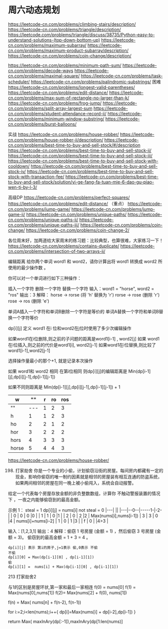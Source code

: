 # 周六动态规划

https://leetcode-cn.com/problems/climbing-stairs/description/
https://leetcode-cn.com/problems/triangle/description/
https://leetcode.com/problems/triangle/discuss/38735/Python-easy-to-understand-solutions-(top-down-bottom-up)
https://leetcode-cn.com/problems/maximum-subarray/
https://leetcode-cn.com/problems/maximum-product-subarray/description/
https://leetcode-cn.com/problems/coin-change/description/


https://leetcode-cn.com/problems/minimum-path-sum/
https://leetcode-cn.com/problems/decode-ways
https://leetcode-cn.com/problems/maximal-square/
https://leetcode-cn.com/problems/task-scheduler/
https://leetcode-cn.com/problems/palindromic-substrings/
困难
https://leetcode-cn.com/problems/longest-valid-parentheses/
https://leetcode-cn.com/problems/edit-distance/
https://leetcode-cn.com/problems/max-sum-of-rectangle-no-larger-than-k/
https://leetcode-cn.com/problems/frog-jump/
https://leetcode-cn.com/problems/split-array-largest-sum
https://leetcode-cn.com/problems/student-attendance-record-ii/
https://leetcode-cn.com/problems/minimum-window-substring/
https://leetcode-cn.com/problems/burst-balloons/


实战
https://leetcode-cn.com/problems/house-robber/
https://leetcode-cn.com/problems/house-robber-ii/description/
https://leetcode-cn.com/problems/best-time-to-buy-and-sell-stock/#/description
https://leetcode-cn.com/problems/best-time-to-buy-and-sell-stock-ii/
https://leetcode-cn.com/problems/best-time-to-buy-and-sell-stock-iii/
https://leetcode-cn.com/problems/best-time-to-buy-and-sell-stock-with-cooldown/
https://leetcode-cn.com/problems/best-time-to-buy-and-sell-stock-iv/
https://leetcode-cn.com/problems/best-time-to-buy-and-sell-stock-with-transaction-fee/
https://leetcode-cn.com/problems/best-time-to-buy-and-sell-stock/solution/yi-ge-fang-fa-tuan-mie-6-dao-gu-piao-wen-ti-by-l-3/

高级DP
https://leetcode-cn.com/problems/perfect-squares/
https://leetcode-cn.com/problems/edit-distance/ （重点）
https://leetcode-cn.com/problems/jump-game/
https://leetcode-cn.com/problems/jump-game-ii/
https://leetcode-cn.com/problems/unique-paths/
https://leetcode-cn.com/problems/unique-paths-ii/
https://leetcode-cn.com/problems/unique-paths-iii/
https://leetcode-cn.com/problems/coin-change/
https://leetcode-cn.com/problems/coin-change-2/


各位周末好，加两道给大家周末的练习题：比较典型，也算很难，大家练习一下！
https://leetcode-cn.com/problems/contains-duplicate/
https://leetcode-cn.com/problems/intersection-of-two-arrays-ii/


编辑距离
给你两个单词 word1 和 word2，请你计算出将 word1 转换成 word2 所使用的最少操作数 。

你可以对一个单词进行如下三种操作：

插入一个字符
删除一个字符
替换一个字符
输入：word1 = "horse", word2 = "ros"
输出：3
解释：
horse -> rorse (将 'h' 替换为 'r')
rorse -> rose (删除 'r')
rose -> ros (删除 'e')

单词A插入一个字符和单词B删除一个字符是等价的
单词A替换一个字符和单词B替换一个字符等价

dp[i][j] 定义 word1 在i 位和word2在j位时使用了多少次编辑操作

如果word1在i位删除,则之前的子问题的距离是word1[i-1] , word2[j]
如果 word1在i位插入,则之前的代价是word1[i], word2[j-1]
如果word1在i位替换,则比较了word1[i-1],word2[j-1]

选择操作量最小的那个+1, 就是记录本次操作

如果 word1和 word2 相同 在第i位相同
则dp[i][j]的编辑距离是
Min(dp[i-1][j],dp[i][j-1],dp[i-1][j-1])

如果不同则距离是
Min(dp[i-1][j],dp[i][j-1],dp[i-1][j-1]) + 1



|w     |""|r   |ro |ros|
|---    |---|---|---|--- |
|""     |---|1   |2  | 3  |
|h      | 1  |1  | 2 |3  |
|ho    | 2  | 2  |1 |2   | 
|hor   | 3  |  2 |2  | 2 |  
|hors | 4  |  3 |3  |3   | 
|horse| 5  | 4  |4  |3    | 



https://leetcode-cn.com/problems/house-robber/

198. 打家劫舍
你是一个专业的小偷，计划偷窃沿街的房屋。每间房内都藏有一定的现金，影响你偷窃的唯一制约因素就是相邻的房屋装有相互连通的防盗系统，如果两间相邻的房屋在同一晚上被小偷闯入，系统会自动报警。

给定一个代表每个房屋存放金额的非负整数数组，计算你 不触动警报装置的情况下 ，一夜之内能够偷窃到的最高金额。

 

示例 1：
steal  = 1  dp[i][j] = nums[i]
not steal = 0
|---|      ||
|---|--0--|-----1-|-2-|
| 0 |  0  |      0  |0  |
| 1 |  1  |      0  |1  |
| 2 |  0  |      2  |2  |   Max(nums[i],nums[i-1])
| 3 |  3  |      0  |4  |   nums[i]+nums[i-2]
| 1 |  0  |      1  |3  |
| f |  0  |           |4>3  |


输入：[1,2,3,1]
输出：4
解释：偷窃 1 号房屋 (金额 = 1) ，然后偷窃 3 号房屋 (金额 = 3)。
     偷窃到的最高金额 = 1 + 3 = 4 。
	 	
		
	
	 
	 
	dp[i][j] 表示 第i的房子,j=1表示 偷,0表示 不偷
	不偷
	dp[i][0] = Max(dp[i-1][0] , dp[i-1][1])
	偷
	dp[i][1] =  nums[i] + Max(dp[i-1][0] , dp[i-1][1])
	
	




213 打家劫舍2

与1的区别是房屋环状,第一家和最后一家相连
f(0) = nums[0]
f(1) = Max(nums[0],nums[1])
f(2)=  Max(nums[2] + f(0), nums[1])

f(n) = Max( nums[n] + f(n-2), f(n-1))

for i:=2;i<len(nums);i++{
	dp[i]=Max(nums[i] + dp[i-2],dp[i-1])
}

return Max( maxInAry(dp[:-1]),maxInAry(dp[1:len(nums)]

